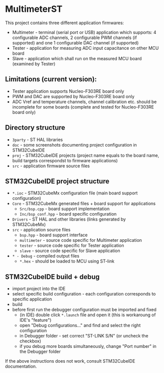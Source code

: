 # MultimeterST

This project contains three different application firmwares:

- Multimeter - terminal (serial port or USB) application which supports:
               4 configurable ADC channels, 2 configurable PWM channels
               (if supported) and one 1 configurable DAC channel (if supported)
- Tester - application for measuring ADC input capacitance on other MCU board
- Slave	 - application which shall run on the measured MCU board (examined by
           Tester)

## Limitations (current version):
- Tester application supports Nucleo-F303RE board only
- PWM and DAC are supported by Nucleo-F303RE board only
- ADC Vref and temperature channels, channel calibration etc. should be
  incomplete for some boards (complete and tested for Nucleo-F303RE board only)

## Directory structure
- `3party` - ST HAL libraries
- `doc` - some screenshots documenting project configuration in STM32CubeIDE
- `proj` - STM32CubeIDE projects (project name equals to the board name,
           build targets correspondst to firmware applications)
- `src` - application firmware source files

## STM32CubeIDE project structure

- `*.ioc` - STM32CubeMx configuration file (main board support configuration)
- `Core` - STM32CubeMx generated files + board support for applications
  - `Src/bsp.cpp` - board support implementation
  - `Inc/bsp_conf.hpp` - board specific configuration
- `Drivers` - ST HAL and other libraries (links generated by STM32CubeMx)
- `src` - application source files
  - `bsp.hpp` - board support interface
  - `multimeter` - source code specific for Multimeter application
  - `tester` - source code specific for Tester application
  - `slave` - source code specific for Slave application
- `* - Debug` - compiled output files
  - `*.hex` - should be loaded to MCU using ST-link

## STM32CubeIDE build + debug

- import project into the IDE
- select specific build configuration - each configuration corresponds to
  specific application
- build
- before first run the debugger configuration must be imported and fixed
  - (in IDE) double click `*.launch` file and open it (this is workaroung of
    IDE's "feature")
  - open "Debug configurations..." and find and select the right configuration
  - in Debugger folder - set correct "ST-LINK S/N" (or uncheck the checkbox)
  - if you debug more boards simultaneously, change "Port number" in the
    Debugger folder

If the above instructions does not work, consult STM32CubeIDE documentation.
